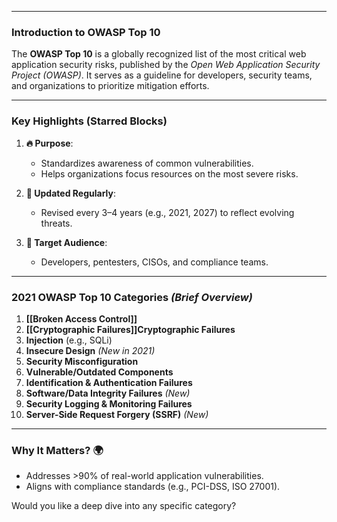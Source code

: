 


---

### **Introduction to OWASP Top 10**  
The **OWASP Top 10** is a globally recognized list of the most critical web application security risks, published by the *Open Web Application Security Project (OWASP)*. It serves as a guideline for developers, security teams, and organizations to prioritize mitigation efforts.

---

### **Key Highlights (Starred Blocks)**  
1. **🔥 Purpose**:  
   - Standardizes awareness of common vulnerabilities.  
   - Helps organizations focus resources on the most severe risks.  

2. **📌 Updated Regularly**:  
   - Revised every 3–4 years (e.g., 2021, 2027) to reflect evolving threats.  

3. **🎯 Target Audience**:  
   - Developers, pentesters, CISOs, and compliance teams.  

---

### **2021 OWASP Top 10 Categories** *(Brief Overview)*  
1. **[[Broken Access Control]]**  
2. **[[Cryptographic Failures]]Cryptographic Failures**  
3. **Injection** (e.g., SQLi)  
4. **Insecure Design** *(New in 2021)*  
5. **Security Misconfiguration**  
6. **Vulnerable/Outdated Components**  
7. **Identification & Authentication Failures**  
8. **Software/Data Integrity Failures** *(New)*  
9. **Security Logging & Monitoring Failures**  
10. **Server-Side Request Forgery (SSRF)** *(New)*  

---

### **Why It Matters?** 🌍  
- Addresses >90% of real-world application vulnerabilities.  
- Aligns with compliance standards (e.g., PCI-DSS, ISO 27001).  

Would you like a deep dive into any specific category?